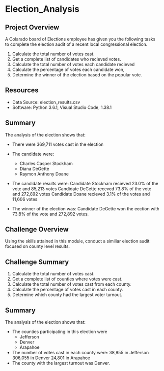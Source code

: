 # Election_Analysis
## Project Overview 
A Colarado board of Elections employee has given you the following tasks to complete the election audit of a recent local congressional election. 
1. Calculate the total number of votes cast.
2. Get a complete list of candidates who recieved votes. 
3. Calculate the total number of votes each candidate recieved 
4. Calculate the percentage of votes each candidate won, 
5. Determine the winner of the election based on the popular vote. 

## Resources
* Data Source: election_results.csv
* Software: Python 3.6.1, Visual Studio Code, 1.38.1

## Summary 
The analysis of the election shows that:
* There were 369,711 votes cast in the election
* The candidate were:
  * Charles Casper Stockham
  * Diana DeGette  
  * Raymon Anthony Doane 
* The candidate results were:
  Candidate Stockham recieved 23.0% of the vote and 85,213 votes
  Candidate DeGette receved 73.8% of the vote and 272,892 votes
  Candidate Doane recieved 3.1% of the votes and 11,606 votes 

* The winner of the election was: 
  Candidate DeGette won the eection with 73.8% of the vote and 272,892 votes. 

## Challenge Overview 
Using the skills attained in this module, conduct a similiar election audit focused on county level results. 
## Challenge Summary 
1. Calculate the total number of votes cast.
2. Get a complete list of counties where votes were cast. 
3. Calculate the total number of votes cast from each county. 
4. Calculate the percentage of votes cast in each county.
5. Determine which county had the largest voter turnout. 

## Summary 
The analysis of the election shows that:
* The counties participating in this election were 
  * Jefferson
  * Denver
  * Arapahoe 
* The number of votes cast in each county were:
  38,855 in Jefferson
  306,055 in Denver
  24,801 in Arapahoe 
* The county with the largest turnout was Denver.  